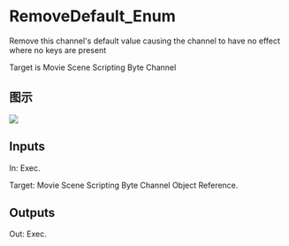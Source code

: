 # RemoveDefault_Enum

Remove this channel's default value causing the channel to have no effect where no keys are present

Target is Movie Scene Scripting Byte Channel

## 图示

![]($-20221218-20500530.png)

## Inputs

In: Exec.

Target: Movie Scene Scripting Byte Channel Object Reference.  

## Outputs

Out: Exec.

